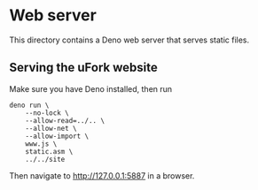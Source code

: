 # Web server

This directory contains a Deno web server that serves static files.

## Serving the uFork website

Make sure you have Deno installed, then run

    deno run \
        --no-lock \
        --allow-read=../.. \
        --allow-net \
        --allow-import \
        www.js \
        static.asm \
        ../../site

Then navigate to http://127.0.0.1:5887 in a browser.
